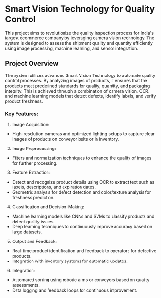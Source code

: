 # **Smart Vision Technology for Quality Control**
This project aims to revolutionize the quality inspection process for India's largest ecommerce company by leveraging camera vision technology. The system is designed to assess the shipment quality and quantity efficiently using image processing, machine learning, and sensor integration.

## **Project Overview**
The system utilizes advanced Smart Vision Technology to automate quality control processes. By analyzing images of products, it ensures that the products meet predefined standards for quality, quantity, and packaging integrity. This is achieved through a combination of camera vision, OCR, and machine learning models that detect defects, identify labels, and verify product freshness.

### Key Features:
1. Image Acquisition:
  - High-resolution cameras and optimized lighting setups to capture clear images of products on conveyor belts or in inventory.
2. Image Preprocessing:
  - Filters and normalization techniques to enhance the quality of images for further processing.
3. Feature Extraction:
  - Detect and recognize product details using OCR to extract text such as labels, descriptions, and expiration dates.
  - Geometric analysis for defect detection and color/texture analysis for freshness prediction.
4. Classification and Decision-Making:
  - Machine learning models like CNNs and SVMs to classify products and detect quality issues.
  - Deep learning techniques to continuously improve accuracy based on large datasets.
5. Output and Feedback:
  - Real-time product identification and feedback to operators for defective products.
  - Integration with inventory systems for automatic updates.
6. Integration:
  - Automated sorting using robotic arms or conveyors based on quality assessments.
  - Data logging and feedback loops for continuous improvement.

